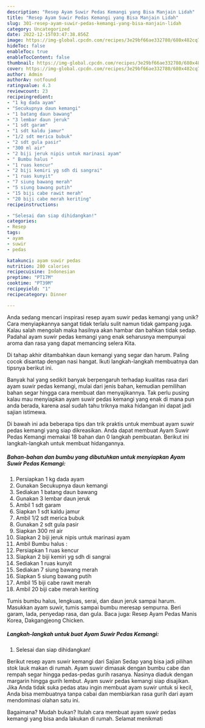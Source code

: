 ```yaml
---
description: "Resep Ayam Suwir Pedas Kemangi yang Bisa Manjain Lidah"
title: "Resep Ayam Suwir Pedas Kemangi yang Bisa Manjain Lidah"
slug: 301-resep-ayam-suwir-pedas-kemangi-yang-bisa-manjain-lidah
category: Uncategorized
date: 2022-12-15T03:47:38.856Z
image: https://img-global.cpcdn.com/recipes/3e29bf66ae332780/680x482cq70/ayam-suwir-pedas-kemangi-foto-resep-utama.jpg
hideToc: false
enableToc: true
enableTocContent: false
thumbnail: https://img-global.cpcdn.com/recipes/3e29bf66ae332780/680x482cq70/ayam-suwir-pedas-kemangi-foto-resep-utama.jpg
cover: https://img-global.cpcdn.com/recipes/3e29bf66ae332780/680x482cq70/ayam-suwir-pedas-kemangi-foto-resep-utama.jpg
author: Admin
authorAv: notfound
ratingvalue: 4.3
reviewcount: 23
recipeingredient:
- "1 kg dada ayam"
- "Secukupnya daun kemangi"
- "1 batang daun bawang"
- "3 lembar daun jeruk"
- "1 sdt garam"
- "1 sdt kaldu jamur"
- "1/2 sdt merica bubuk"
- "2 sdt gula pasir"
- "300 ml air"
- "2 biji jeruk nipis untuk marinasi ayam"
- " Bumbu halus "
- "1 ruas kencur"
- "2 biji kemiri yg sdh di sangrai"
- "1 ruas kunyit"
- "7 siung bawang merah"
- "5 siung bawang putih"
- "15 biji cabe rawit merah"
- "20 biji cabe merah keriting"
recipeinstructions:

- "Selesai dan siap dihidangkan!"
categories:
- Resep
tags:
- ayam
- suwir
- pedas

katakunci: ayam suwir pedas 
nutrition: 280 calories
recipecuisine: Indonesian
preptime: "PT17M"
cooktime: "PT39M"
recipeyield: "1"
recipecategory: Dinner

---
```





Anda sedang mencari inspirasi resep ayam suwir pedas kemangi yang unik? Cara menyiapkannya sangat tidak terlalu sulit namun tidak gampang juga. Kalau salah mengolah maka hasilnya akan hambar dan bahkan tidak sedap. Padahal ayam suwir pedas kemangi yang enak seharusnya mempunyai aroma dan rasa yang dapat memancing selera Kita.





Di tahap akhir ditambahkan daun kemangi yang segar dan harum. Paling cocok disantap dengan nasi hangat. Ikuti langkah-langkah membuatnya dan tipsnya berikut ini.

Banyak hal yang sedikit banyak berpengaruh terhadap kualitas rasa dari ayam suwir pedas kemangi, mulai dari jenis bahan, kemudian pemilihan bahan segar hingga cara membuat dan menyajikannya. Tak perlu pusing kalau mau menyiapkan ayam suwir pedas kemangi yang enak di mana pun anda berada, karena asal sudah tahu triknya maka hidangan ini dapat jadi sajian istimewa.






Di bawah ini ada beberapa tips dan trik praktis untuk membuat ayam suwir pedas kemangi yang siap dikreasikan. Anda dapat membuat Ayam Suwir Pedas Kemangi memakai 18 bahan dan 0 langkah pembuatan. Berikut ini langkah-langkah untuk membuat hidangannya.

<!--inarticleads1-->

##### Bahan-bahan dan bumbu yang dibutuhkan untuk menyiapkan Ayam Suwir Pedas Kemangi:

1. Persiapkan 1 kg dada ayam
1. Gunakan Secukupnya daun kemangi
1. Sediakan 1 batang daun bawang
1. Gunakan 3 lembar daun jeruk
1. Ambil 1 sdt garam
1. Siapkan 1 sdt kaldu jamur
1. Ambil 1/2 sdt merica bubuk
1. Gunakan 2 sdt gula pasir
1. Siapkan 300 ml air
1. Siapkan 2 biji jeruk nipis untuk marinasi ayam
1. Ambil  Bumbu halus :
1. Persiapkan 1 ruas kencur
1. Siapkan 2 biji kemiri yg sdh di sangrai
1. Sediakan 1 ruas kunyit
1. Sediakan 7 siung bawang merah
1. Siapkan 5 siung bawang putih
1. Ambil 15 biji cabe rawit merah
1. Ambil 20 biji cabe merah keriting


Tumis bumbu halus, lengkuas, serai, dan daun jeruk sampai harum. Masukkan ayam suwir, tumis sampai bumbu meresap sempurna. Beri garam, lada, penyedap rasa, dan gula. Baca juga: Resep Ayam Pedas Manis Korea, Dakgangjeong Chicken. 

<!--inarticleads2-->

##### Langkah-langkah untuk buat Ayam Suwir Pedas Kemangi:


1. Selesai dan siap dihidangkan!

Berikut resep ayam suwir kemangi dari Sajian Sedap yang bisa jadi pilihan stok lauk makan di rumah. Ayam suwir dimasak dengan bumbu cabe dan rempah segar hingga pedas-pedas gurih rasanya. Nasinya diaduk dengan margarin hingga gurih lembut. Ayam suwir pedas kemangi siap disajikan. Jika Anda tidak suka pedas atau ingin membuat ayam suwir untuk si kecil, Anda bisa membuatnya tanpa cabai dan membiarkan rasa gurih dari ayam mendominasi olahan satu ini. 

Bagaimana? Mudah bukan? Itulah cara membuat ayam suwir pedas kemangi yang bisa anda lakukan di rumah. Selamat menikmati
